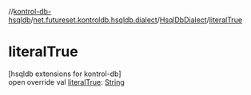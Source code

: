 //[kontrol-db-hsqldb](../../../index.md)/[net.futureset.kontroldb.hsqldb.dialect](../index.md)/[HsqlDbDialect](index.md)/[literalTrue](literal-true.md)

# literalTrue

[hsqldb extensions for kontrol-db]\
open override val [literalTrue](literal-true.md): [String](https://kotlinlang.org/api/latest/jvm/stdlib/kotlin/-string/index.html)
